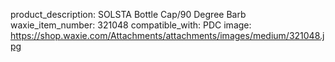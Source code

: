 product_description: SOLSTA Bottle Cap/90 Degree Barb
waxie_item_number: 321048
compatible_with: PDC
image: https://shop.waxie.com/Attachments/attachments/images/medium/321048.jpg
